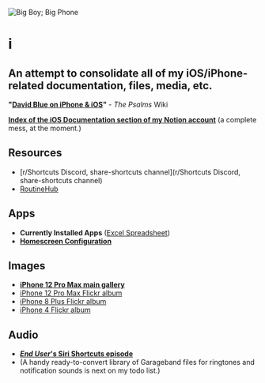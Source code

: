 ![Big Boy; Big Phone](https://i.snap.as/KtqMF5Ky.jpg)

# i

## An attempt to consolidate all of my iOS/iPhone-related documentation, files, media, etc.

**"[David Blue on iPhone & iOS](https://github.com/extratone/bilge/wiki/David-Blue-on-iPhone-&-iOS)"** - *The Psalms* Wiki

[**Index of the iOS Documentation section of my Notion account**](https://www.notion.so/rotund/iOS-Documentation-c56ec62d3c3140998d2b779dffff6ae1) (a complete mess, at the moment.)

## Resources

* [r/Shortcuts Discord, share-shortcuts channel](r/Shortcuts Discord, share-shortcuts channel)
* [RoutineHub](https://routinehub.co/)

## Apps

* **Currently Installed Apps** ([Excel Spreadsheet](https://github.com/extratone/i/blob/main/apps.xlsx))
* [**Homescreen Configuration**](http://bit.ly/dbhomescreen)

## Images

* [**iPhone 12 Pro Max main gallery**](https://snap.as/extratone/iphone-12-pro-max)
* [iPhone 12 Pro Max Flickr album](https://flic.kr/s/aHsmTiT46W)
* [iPhone 8 Plus Flickr album](https://flic.kr/s/aHsm3KioDG)
* [iPhone 4 Flickr album](https://flic.kr/s/aHsm6rcxN3)

## Audio

* [***End User*'s Siri Shortcuts episode**](https://anchor.fm/davidblue/episodes/Siri-Shortcuts-Are-iOS-12s-Most-Profound-Addition-e2eepe)
* (A handy ready-to-convert library of Garageband files for ringtones and notification sounds is next on my todo list.)
